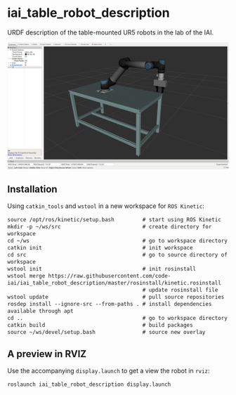 # iai_table_robot_description
URDF description of the table-mounted UR5 robots in the lab of the IAI.

![rviz view](https://raw.githubusercontent.com/code-iai/iai_table_robot_description/master/docs/iai_table_robot.png)

## Installation
Using ```catkin_tools``` and ```wstool``` in a new workspace for ```ROS Kinetic```:
```
source /opt/ros/kinetic/setup.bash         # start using ROS Kinetic
mkdir -p ~/ws/src                          # create directory for workspace
cd ~/ws                                    # go to workspace directory
catkin init                                # init workspace
cd src                                     # go to source directory of workspace
wstool init                                # init rosinstall
wstool merge https://raw.githubusercontent.com/code-iai/iai_table_robot_description/master/rosinstall/kinetic.rosinstall
                                           # update rosinstall file
wstool update                              # pull source repositories
rosdep install --ignore-src --from-paths . # install dependencies available through apt
cd ..                                      # go to workspace directory
catkin build                               # build packages
source ~/ws/devel/setup.bash               # source new overlay
```

## A preview in RVIZ
Use the accompanying ```display.launch``` to get a view the robot in ```rviz```:
```
roslaunch iai_table_robot_description display.launch
```
